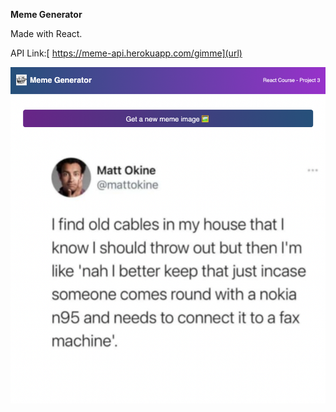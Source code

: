 **Meme Generator**

Made with React.

API Link:[ https://meme-api.herokuapp.com/gimme](url)


![Screenshot](screenshot.png)

